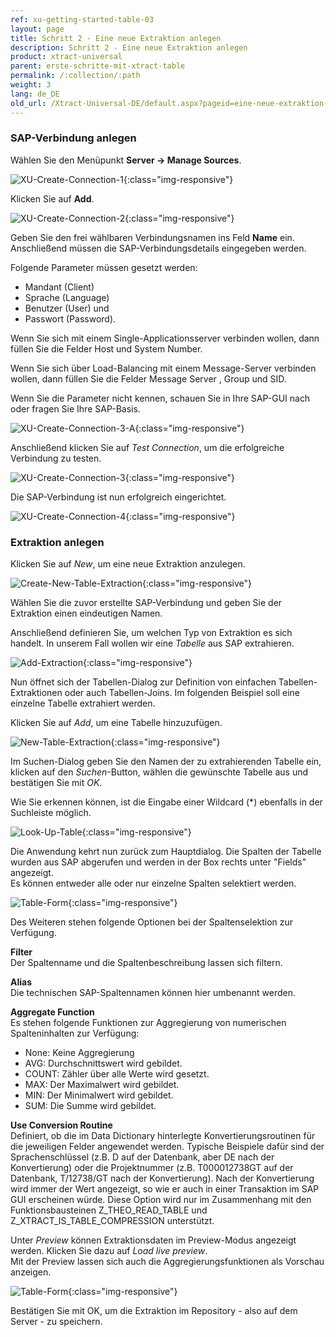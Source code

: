 ```yaml
---
ref: xu-getting-started-table-03
layout: page
title: Schritt 2 - Eine neue Extraktion anlegen
description: Schritt 2 - Eine neue Extraktion anlegen
product: xtract-universal
parent: erste-schritte-mit-xtract-table
permalink: /:collection/:path
weight: 3
lang: de_DE
old_url: /Xtract-Universal-DE/default.aspx?pageid=eine-neue-extraktion-anlegen
---
```

### SAP-Verbindung anlegen

Wählen Sie den Menüpunkt **Server -> Manage Sources**.

![XU-Create-Connection-1](/img/content/server_manage_sources.png){:class="img-responsive"}

Klicken Sie auf **Add**.

![XU-Create-Connection-2](/img/content/xu_manage_sources.png){:class="img-responsive"}

Geben Sie den frei wählbaren Verbindungsnamen ins Feld **Name** ein. Anschließend müssen die SAP-Verbindungsdetails eingegeben werden. <br>

Folgende Parameter müssen gesetzt werden: <br>
- Mandant (Client)
- Sprache (Language)
- Benutzer (User) und 
- Passwort (Password). <br>

Wenn Sie sich mit einem Single-Applicationsserver verbinden wollen, dann füllen Sie die Felder Host und System Number. <br>

Wenn Sie sich über Load-Balancing mit einem Message-Server verbinden wollen, dann füllen Sie die Felder Message Server , Group und SID. <br>

Wenn Sie die Parameter nicht kennen, schauen Sie in Ihre SAP-GUI nach oder fragen Sie Ihre SAP-Basis. 

![XU-Create-Connection-3-A](/img/content/xu_source_details.png){:class="img-responsive"}

Anschließend klicken Sie auf *Test Connection*, um die erfolgreiche Verbindung zu testen. 

![XU-Create-Connection-3](/img/content/xu_test_connection.png){:class="img-responsive"}

Die SAP-Verbindung ist nun erfolgreich eingerichtet. 

![XU-Create-Connection-4](/img/content/xu_manage_source_2.png){:class="img-responsive"}

### Extraktion anlegen

Klicken Sie auf *New*, um eine neue Extraktion anzulegen.

![Create-New-Table-Extraction](/img/content/xu_extraction_anlegen.png){:class="img-responsive"}

Wählen Sie die zuvor erstellte SAP-Verbindung und geben Sie der Extraktion einen eindeutigen Namen.

Anschließend definieren Sie, um welchen Typ von Extraktion es sich handelt. In unserem Fall wollen wir eine *Tabelle* aus SAP extrahieren. 

![Add-Extraction](/img/content/xu/xu_tabellen_extraktion_anlegen.png){:class="img-responsive"}

Nun öffnet sich der Tabellen-Dialog zur Definition von einfachen Tabellen-Extraktionen oder auch Tabellen-Joins. Im folgenden Beispiel soll eine einzelne Tabelle extrahiert werden.

Klicken Sie auf *Add*, um eine Tabelle hinzuzufügen.

![New-Table-Extraction](/img/content/xu/xu_tabelle_suchen.png){:class="img-responsive"}

Im Suchen-Dialog geben Sie den Namen der zu extrahierenden Tabelle ein, klicken auf den *Suchen*-Button, wählen die gewünschte Tabelle aus und bestätigen Sie mit *OK*.

Wie Sie erkennen können, ist die Eingabe einer Wildcard (*) ebenfalls in der Suchleiste möglich.

![Look-Up-Table](/img/content/xu/xu_tabelle_auswählen.png){:class="img-responsive"}

Die Anwendung kehrt nun zurück zum Hauptdialog. Die Spalten der Tabelle wurden aus SAP abgerufen und werden in der Box rechts unter "Fields" angezeigt. <br>
Es können entweder alle oder nur einzelne Spalten selektiert werden. <br>

![Table-Form](/img/content/xu/xu_felder_auswählen.png){:class="img-responsive"}

Des Weiteren stehen folgende Optionen bei der Spaltenselektion zur Verfügung. <br>

**Filter** <br>
Der Spaltenname und die Spaltenbeschreibung lassen sich filtern.

**Alias** <br>
Die technischen SAP-Spaltennamen können hier umbenannt werden.

**Aggregate Function** <br>
Es stehen folgende Funktionen zur Aggregierung von numerischen Spalteninhalten zur Verfügung:
- None: Keine Aggregierung 
- AVG: Durchschnittswert wird gebildet.
- COUNT: Zähler über alle Werte wird gesetzt.  
- MAX: Der Maximalwert wird gebildet.
- MIN: Der Minimalwert wird gebildet. 
- SUM: Die Summe wird gebildet.

**Use Conversion Routine** <br>
Definiert, ob die im Data Dictionary hinterlegte Konvertierungsroutinen für die jeweiligen Felder angewendet werden. 
Typische Beispiele dafür sind der Sprachenschlüssel (z.B. D auf der Datenbank, aber DE nach der Konvertierung) oder die Projektnummer (z.B. T000012738GT auf der Datenbank, T/12738/GT nach der Konvertierung). 
Nach der Konvertierung wird immer der Wert angezeigt, so wie er auch in einer Transaktion im SAP GUI erscheinen würde. 
Diese Option wird nur im Zusammenhang mit den Funktionsbausteinen Z_THEO_READ_TABLE und Z_XTRACT_IS_TABLE_COMPRESSION unterstützt. 	

Unter *Preview* können Extraktionsdaten im Preview-Modus angezeigt werden. Klicken Sie dazu auf *Load live preview*. <br>
Mit der Preview lassen sich auch die Aggregierungsfunktionen als Vorschau anzeigen. 
 
![Table-Form](/img/content/xu/xu_preview_modus.png){:class="img-responsive"}

Bestätigen Sie mit OK, um die Extraktion im Repository - also auf dem Server - zu speichern.

